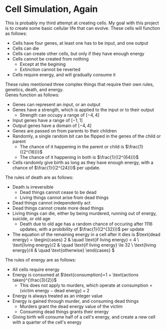 # Cell Simulation, Again

This is probably my third attempt at creating cells.
My goal with this project is to create some basic cellular life that can evolve.
These cells will function as follows:
- Cells have four genes, at least one has to be input, and one output
- Cells can die
- Cells can create other cells, but only if they have enough energy
- Cells cannot be created from nothing
  - Except at the begining
  - Extinction cannot be reverted
- Cells require energy, and will gradually consume it

These rules mentioned three complex things that require their own rules, genetics, death, and energy. \
Genes function as follows:
- Genes can represent an input, or an output
- Genes have a strength, which is applied to the input or to their output
  - Strength can occupy a range of $[-4, 4]$
- Input genes have a range of $[-1, 1]$
- Output genes have a domain of $[-4, 4]$
- Genes are passed on from parents to their children
- Randomly, a single random bit can be flipped in the genes of the child or parent
  - The chance of it happening in the parent or child is $\frac{1}{(2^{16})}$
  - The chance of it happening in both is $\frac{1}{(2^{64})}$
- Cells randomly give birth as long as they have enough energy, with a chance of $\frac{1}{(2^{24})}$ per update.

The rules of death are as follows:
- Death is irreversible
  - Dead things cannot cease to be dead
  - Living things cannot arise from dead things
- Dead things cannot independently act
- Dead things cannot create more dead things
- Living things can die, either by being murdered, running out of energy, suicide, or old age
  - Death due to old age has a random chance of occuring after 1116 updates, with a probibility of $\frac{1}{(2^{32})}$ per update
- The equation of the remaining energy in a cell after it dies is $\text{dead energy} = \begin{cases} 2 & \quad \text{if living energy} < 4 \\ \text{living energy}/2 & \quad \text{if living energy} \le 32 \\  \text{living energy}/4 & \quad \text{otherwise} \end{cases} $

The rules of energy are as follows:
- All cells require energy
- Energy is consumed at $\text{consumption}=1 + \text{actions taken}^{\frac{3}{2}}$
  - This does not apply to murders, which operate at $\text{consumption} = (\text{victim energy} - \text{dead energy}) + 2$
- Energy is always treated as an integer value
- Energy is gained through murder, and consuming dead things
  - Murders grant the $\text{dead energy}$ value of the victim
  - Consuming dead things grants their energy
- Giving birth will consume half of a cell's energy, and create a new cell with a quarter of the cell's energy
